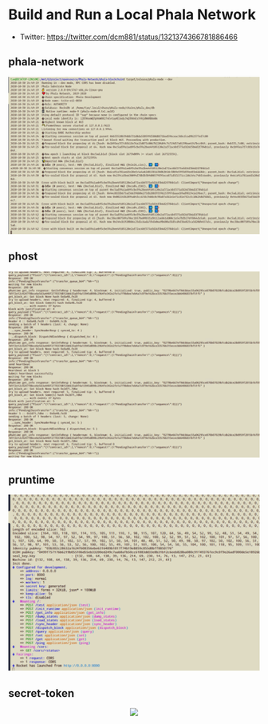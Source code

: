 
# Build and Run a Local Phala Network

- Twitter: https://twitter.com/dcm881/status/1321374366781886466

## phala-network
<p align="center">
  <img src="phala-node.png">
</p>

## phost
<p align="center">
  <img src="phost.png">
</p>

## pruntime
<p align="center">
  <img src="app.png">
</p>

## secret-token
<p align="center">
  <img src="secret-token.png">
</p>
